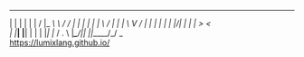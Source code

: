   _     _    _ __  __ _______   __
 | |   | |  | |  \/  |_   _\ \ / /
 | |   | |  | | \  / | | |  \ V / 
 | |   | |  | | |\/| | | |   > <  
 | |___| |__| | |  | |_| |_ / . \ 
 |______\____/|_|  |_|_____/_/ \_\
   https://lumixlang.github.io/